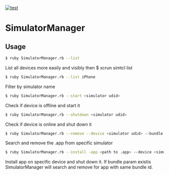 [![test](https://github.com/GuilhermeMachado/SimulatorManager/workflows/test/badge.svg)](https://github.com/GuilhermeMachado/SimulatorManager/actions)

# SimulatorManager

## Usage

```bash
$ ruby SimulatorManager.rb --list
```
List all devices more easily and visibly then $ xcrun simtcl list

```bash
$ ruby SimulatorManager.rb --list iPhone
```
Filter by simulator name

```bash
$ ruby SimulatorManager.rb --start <simulator udid>
```
Check if device is offline and start it

```bash
$ ruby SimulatorManager.rb --shutdown <simulator udid>
```
Check if device is online and shut down it

```bash
$ ruby SimulatorManager.rb --remove --device <simulator udid> --bundle <application bundle>
```
Search and remove the .app from specific simulator

```bash
$ ruby SimulatorManager.rb --install -app <path to .app> --device <simulator udid> --bundle <application bundle>
```
Install app on specific device and shut down it. If bundle param existis SimulatorManager will search and remove for app with same bundle id.

